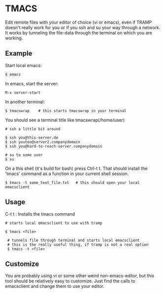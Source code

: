 # TMACS #

Edit remote files with your editor of choice (vi or emacs), even if
TRAMP doesn't really work for you or if you ssh and su your way
through a network.
It works by tunneling the file-data through the terminal on which you
are working.

## Example ##

Start local emacs:
    
	$ emacs

In emacs, start the server:
    
	M-x server-start
 
In another terminal:

    $ tmacswrap    # this starts tmacswrap in your terminal

You should see a terminal title like tmacswrap(/home/user)

    # ssh a little bit around

    $ ssh you@this-server.de
    $ ssh youtoo@server2.companydomain
    $ ssh you@hard-to-reach-server.companydomain

    # su to some user
    $ su

On a this shell (it's build for bash) press Ctrl-t t. That should install
the 'tmacs' command as a function in your current shell session.
    
	$ tmacs -t some_text_file.txt   # this should open your local emacsclient
 
## Usage ##

C-t t : Installs the tmacs command  

    # starts local emacsclient to use with tramp

    $ tmacs <file>
     
     # tunnels file through terminal and starts local emacsclient
     # this is the really useful thing, if tramp is not a real option
     $ tmacs -t <file>
 
## Customize ##

You are probably using vi or some other weird non-emacs-editor, but
this tool should be relatively easy to customize. Just find the
calls to emacsclient and change them to use your editor.
